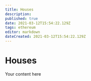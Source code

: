 ```yaml
---
title: Houses
description: 
published: true
date: 2021-03-12T15:54:22.129Z
tags: ethereum
editor: markdown
dateCreated: 2021-03-12T15:54:22.129Z
---
```


# Houses
Your content here
